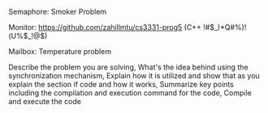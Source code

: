 Semaphore: Smoker Problem

Monitor: https://github.com/zahillmtu/cs3331-prog5  (C++ !#$_)*Q#%)!(U%$_!@$)

Mailbox: Temperature problem


Describe the problem you are solving,
What's the idea behind using the synchronization mechanism, 
Explain how it is utilized and show that as you explain the section if code and how it works, 
Summarize key points including the compilation and execution command for the code, 
Compile and execute the code
